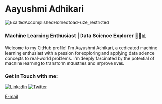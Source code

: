 # Aayushmi Adhikari

![ExaltedAccomplishedHornedtoad-size_restricted](https://github.com/Ayushmi-Adh/Ayushmi-Adh/assets/132826306/912a2b02-cb17-46a4-91c1-47604ca4473a)


### Machine Learning Enthusiast | Data Science Explorer 🐍🤖📊

Welcome to my GitHub profile! I'm Aayushmi Adhikari, a dedicated machine learning enthusiast with a passion for exploring and applying data science concepts to real-world problems.
I'm deeply fascinated by the potential of machine learning to transform industries and improve lives.

### Get in Touch with me:

[![LinkedIn](https://content.linkedin.com/content/dam/me/business/en-us/amp/brand-site/v2/bg/LI-Bug.svg.original.svg)](https://www.linkedin.com/in/ayushmi-adhikari-6b94b71a4/)
[![Twitter]((https://github.com/Ayushmi-Adh/Ayushmi-Adh/assets/132826306/06035019-0c61-4b1f-ac71-0ecac7941282)
)](https://twitter.com/LenthusiastM)



[E-mail](aayushmicc@gmail.com)


<!---
Ayushmi-Adh/Ayushmi-Adh is a ✨ special ✨ repository because its `README.md` (this file) appears on your GitHub profile.
You can click the Preview link to take a look at your changes.
--->
